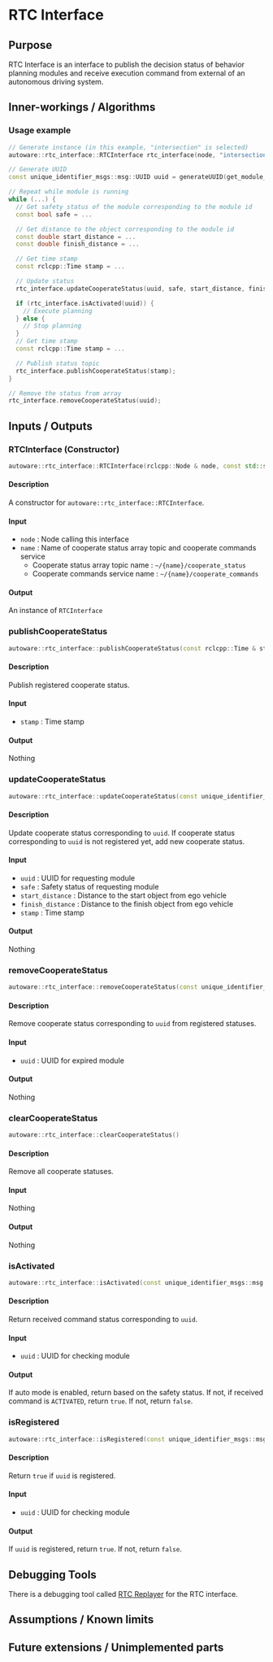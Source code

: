 # RTC Interface

## Purpose

RTC Interface is an interface to publish the decision status of behavior planning modules and receive execution command from external of an autonomous driving system.

## Inner-workings / Algorithms

### Usage example

```c++
// Generate instance (in this example, "intersection" is selected)
autoware::rtc_interface::RTCInterface rtc_interface(node, "intersection");

// Generate UUID
const unique_identifier_msgs::msg::UUID uuid = generateUUID(get_module_id());

// Repeat while module is running
while (...) {
  // Get safety status of the module corresponding to the module id
  const bool safe = ...

  // Get distance to the object corresponding to the module id
  const double start_distance = ...
  const double finish_distance = ...

  // Get time stamp
  const rclcpp::Time stamp = ...

  // Update status
  rtc_interface.updateCooperateStatus(uuid, safe, start_distance, finish_distance, stamp);

  if (rtc_interface.isActivated(uuid)) {
    // Execute planning
  } else {
    // Stop planning
  }
  // Get time stamp
  const rclcpp::Time stamp = ...

  // Publish status topic
  rtc_interface.publishCooperateStatus(stamp);
}

// Remove the status from array
rtc_interface.removeCooperateStatus(uuid);
```

## Inputs / Outputs

### RTCInterface (Constructor)

```c++
autoware::rtc_interface::RTCInterface(rclcpp::Node & node, const std::string & name);
```

#### Description

A constructor for `autoware::rtc_interface::RTCInterface`.

#### Input

- `node` : Node calling this interface
- `name` : Name of cooperate status array topic and cooperate commands service
  - Cooperate status array topic name : `~/{name}/cooperate_status`
  - Cooperate commands service name : `~/{name}/cooperate_commands`

#### Output

An instance of `RTCInterface`

### publishCooperateStatus

```c++
autoware::rtc_interface::publishCooperateStatus(const rclcpp::Time & stamp)
```

#### Description

Publish registered cooperate status.

#### Input

- `stamp` : Time stamp

#### Output

Nothing

### updateCooperateStatus

```c++
autoware::rtc_interface::updateCooperateStatus(const unique_identifier_msgs::msg::UUID & uuid, const bool safe, const double start_distance, const double finish_distance, const rclcpp::Time & stamp)
```

#### Description

Update cooperate status corresponding to `uuid`.
If cooperate status corresponding to `uuid` is not registered yet, add new cooperate status.

#### Input

- `uuid` : UUID for requesting module
- `safe` : Safety status of requesting module
- `start_distance` : Distance to the start object from ego vehicle
- `finish_distance` : Distance to the finish object from ego vehicle
- `stamp` : Time stamp

#### Output

Nothing

### removeCooperateStatus

```c++
autoware::rtc_interface::removeCooperateStatus(const unique_identifier_msgs::msg::UUID & uuid)
```

#### Description

Remove cooperate status corresponding to `uuid` from registered statuses.

#### Input

- `uuid` : UUID for expired module

#### Output

Nothing

### clearCooperateStatus

```c++
autoware::rtc_interface::clearCooperateStatus()
```

#### Description

Remove all cooperate statuses.

#### Input

Nothing

#### Output

Nothing

### isActivated

```c++
autoware::rtc_interface::isActivated(const unique_identifier_msgs::msg::UUID & uuid)
```

#### Description

Return received command status corresponding to `uuid`.

#### Input

- `uuid` : UUID for checking module

#### Output

If auto mode is enabled, return based on the safety status.
If not, if received command is `ACTIVATED`, return `true`.
If not, return `false`.

### isRegistered

```c++
autoware::rtc_interface::isRegistered(const unique_identifier_msgs::msg::UUID & uuid)
```

#### Description

Return `true` if `uuid` is registered.

#### Input

- `uuid` : UUID for checking module

#### Output

If `uuid` is registered, return `true`.
If not, return `false`.

## Debugging Tools

There is a debugging tool called [RTC Replayer](https://autowarefoundation.github.io/autoware_tools/main/planning/autoware_rtc_replayer/) for the RTC interface.

## Assumptions / Known limits

## Future extensions / Unimplemented parts
